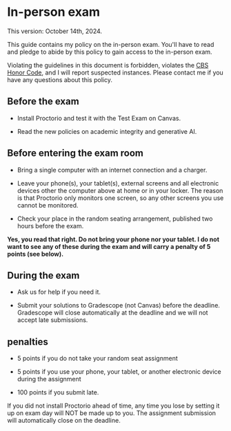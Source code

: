 # In-person exam

This version: October 14th, 2024.

This guide contains my policy on the in-person exam. You'll have to read and pledge to abide by this policy to gain access to the in-person exam.

Violating the guidelines in this document is forbidden, violates the [CBS Honor Code](https://students.business.columbia.edu/office-of-student-affairs/academic-advising-and-student-success/academic-integrity), and I will report suspected instances. Please contact me if you have any questions about this policy.

## Before the exam

- Install Proctorio and test it with the Test Exam on Canvas.

- Read the new policies on academic integrity and generative AI.

## Before entering the exam room

- Bring a single computer with an internet connection and a charger.

- Leave your phone(s), your tablet(s), external screens and all electronic devices other the computer above at home or in your locker. The reason is that Proctorio only monitors one screen, so any other screens you use cannot be monitored.

- Check your place in the random seating arrangement, published two hours before the exam.

**Yes, you read that right. Do not bring your phone nor your tablet. I do not want to see any of these during the exam and will carry a penalty of 5 points (see below).**

## During the exam

- Ask us for help if you need it.

- Submit your solutions to Gradescope (not Canvas) before the deadline. Gradescope will close automatically at the deadline and we will not accept late submissions.

## penalties

- 5 points if you do not take your random seat assignment

- 5 points if you use your phone, your tablet, or another electronic device during the assignment

- 100 points if you submit late.

If you did not install Proctorio ahead of time, any time you lose by setting it up on exam day will NOT be made up to you. The assignment submission will automatically close on the deadline.

